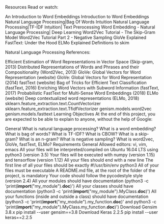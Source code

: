Resources
Read or watch:

An Introduction to Word Embeddings
Introduction to Word Embeddings
Natural Language Processing|Bag Of Words Intuition
Natural Language Processing|TF-IDF Intuition| Text Prerocessing
Word Embedding - Natural Language Processing| Deep Learning
Word2Vec Tutorial - The Skip-Gram Model
Word2Vec Tutorial Part 2 - Negative Sampling
GloVe Explained
FastText: Under the Hood
ELMo Explained
Definitions to skim

Natural Language Processing
References:

Efficient Estimation of Word Representations in Vector Space (Skip-gram, 2013)
Distributed Representations of Words and Phrases and their Compositionality (Word2Vec, 2013)
GloVe: Global Vectors for Word Representation (website)
GloVe: Global Vectors for Word Representation (2014)
fastText (website)
Bag of Tricks for Efficient Text Classification (fastText, 2016)
Enriching Word Vectors with Subword Information (fastText, 2017)
Probabilistic FastText for Multi-Sense Word Embeddings (2018)
ELMo (website)
Deep contextualized word representations (ELMo, 2018)
sklearn.feature_extraction.text.CountVectorizer
sklearn.feature_extraction.text.TfidfVectorizer
genism.models.word2vec
genism.models.fasttext
Learning Objectives
At the end of this project, you are expected to be able to explain to anyone, without the help of Google:

General
What is natural language processing?
What is a word embedding?
What is bag of words?
What is TF-IDF?
What is CBOW?
What is a skip-gram?
What is an n-gram?
What is negative sampling?
What is word2vec, GloVe, fastText, ELMo?
Requirements
General
Allowed editors: vi, vim, emacs
All your files will be interpreted/compiled on Ubuntu 16.04 LTS using python3 (version 3.5)
Your files will be executed with numpy (version 1.15) and tensorflow (version 1.12)
All your files should end with a new line
The first line of all your files should be exactly #!/usr/bin/env python3
All of your files must be executable
A README.md file, at the root of the folder of the project, is mandatory
Your code should follow the pycodestyle style (version 2.4)
All your modules should have documentation (python3 -c 'print(__import__("my_module").__doc__)')
All your classes should have documentation (python3 -c 'print(__import__("my_module").MyClass.__doc__)')
All your functions (inside and outside a class) should have documentation (python3 -c 'print(__import__("my_module").my_function.__doc__)' and python3 -c 'print(__import__("my_module").MyClass.my_function.__doc__)')
Download Gensim 3.8.x
pip install --user gensim==3.8
Download Keras 2.2.5
pip install --user keras==2.2.5